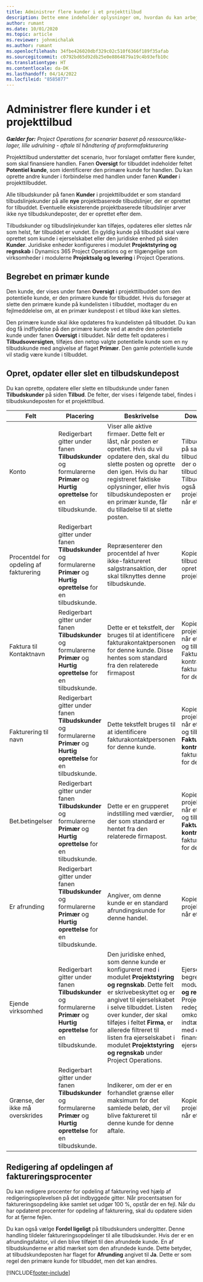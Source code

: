 ```yaml
---
title: Administrer flere kunder i et projekttilbud
description: Dette emne indeholder oplysninger om, hvordan du kan arbejde med tilbud, der omfatter flere kunder, som skal finansiere projektet.
author: rumant
ms.date: 10/01/2020
ms.topic: article
ms.reviewer: johnmichalak
ms.author: rumant
ms.openlocfilehash: 34fbe426020dbf329c02c510f6366f189f35afab
ms.sourcegitcommit: c0792bd65d92db25e0e8864879a19c4b93efb10c
ms.translationtype: HT
ms.contentlocale: da-DK
ms.lasthandoff: 04/14/2022
ms.locfileid: "8585877"
---
```

# <a name="manage-multiple-customers-on-a-project-quote"></a>Administrer flere kunder i et projekttilbud

_**Gælder for:** Project Operations for scenarier baseret på ressource/ikke-lager, lille udrulning - aftale til håndtering af proformafakturering_

Projekttilbud understøtter det scenario, hvor forslaget omfatter flere kunder, som skal finansiere handlen. Fanen **Oversigt** for tilbuddet indeholder feltet **Potentiel kunde**, som identificerer den primære kunde for handlen. Du kan oprette andre kunder i forbindelse med handlen under fanen **Kunder** i projekttilbuddet.

Alle tilbudskunder på fanen **Kunder** i projekttilbuddet er som standard tilbudslinjekunder på alle **nye** projektbaserede tilbudslinjer, der er oprettet for tilbuddet. Eventuelle eksisterende projektbaserede tilbudslinjer arver ikke nye tilbudskundeposter, der er oprettet efter dem.

Tilbudskunder og tilbudslinjekunder kan tilføjes, opdateres eller slettes når som helst, før tilbuddet er vundet. En gyldig kunde på tilbuddet skal være oprettet som kunde i ejerselskabet eller den juridiske enhed på siden **Kunder**. Juridiske enheder konfigureres i modulet **Projektstyring og regnskab** i Dynamics 365 Project Operations og er tilgængelige som virksomheder i modulerne **Projektsalg og levering** i Project Operations.

## <a name="concept-of-a-primary-customer"></a>Begrebet en primær kunde

Den kunde, der vises under fanen **Oversigt** i projekttilbuddet som den potentielle kunde, er den primære kunde for tilbuddet. Hvis du forsøger at slette den primære kunde på kundelisten i tilbuddet, modtager du en fejlmeddelelse om, at en primær kundepost i et tilbud ikke kan slettes.

Den primære kunde skal ikke opdateres fra kundelisten på tilbuddet. Du kan dog få indflydelse på den primære kunde ved at ændre den potentielle kunde under fanen **Oversigt** i tilbuddet. Når dette felt opdateres i **Tilbudsoversigten**, tilføjes den netop valgte potentielle kunde som en ny tilbudskunde med angivelse af flaget **Primær**. Den gamle potentielle kunde vil stadig være kunde i tilbuddet.

## <a name="create-update-or-delete-a-quote-customer-record"></a>Opret, opdater eller slet en tilbudskundepost

Du kan oprette, opdatere eller slette en tilbudskunde under fanen **Tilbudskunder** på siden **Tilbud**. De felter, der vises i følgende tabel, findes i tilbudskundeposten for et projekttilbud.

| **Felt** | **Placering** | **Beskrivelse** | **Downstream-virkning** |
| --- | --- | --- | --- |
| Konto | Redigerbart gitter under fanen **Tilbudskunder** og formularerne **Primær** og **Hurtig oprettelse** for en tilbudskunde. | Viser alle aktive firmaer. Dette felt er låst, når posten er oprettet. Hvis du vil opdatere den, skal du slette posten og oprette den igen. Hvis du har registreret faktiske oplysninger, eller hvis tilbudskundeposten er en primær kunde, får du tilladelse til at slette posten. | Tilbudskunder kopieres på samme måde som tilbudslinjekunder, når der oprettes en tilbudslinje. Tilbudskunder kopieres også over til projektkontraktkunderne, når et tilbud er vundet. |
| Procentdel for opdeling af fakturering | Redigerbart gitter under fanen **Tilbudskunder** og formularerne **Primær** og **Hurtig oprettelse** for en tilbudskunde. | Repræsenterer den procentdel af hver ikke-faktureret salgstransaktion, der skal tilknyttes denne tilbudskunde. | Kopieret til nye tilbudslinjer, der er oprettet, og til projektkontraktkunder. |
| Faktura til Kontaktnavn | Redigerbart gitter under fanen **Tilbudskunder** og formularerne **Primær** og **Hurtig oprettelse** for en tilbudskunde. | Dette er et tekstfelt, der bruges til at identificere fakturakontaktpersonen for denne kunde. Disse hentes som standard fra den relaterede firmapost | Kopieret til projektkontraktkunder, når et tilbud er vundet, og tilbage igen til feltet Faktureres til kontraktnavn på den faktura, der er genereret for denne kunde. |
| Fakturering til navn | Redigerbart gitter under fanen **Tilbudskunder** og formularerne **Primær** og **Hurtig oprettelse** for en tilbudskunde. | Dette tekstfelt bruges til at identificere fakturakontaktpersonen for denne kunde. | Kopieret til projektkontraktkunderne, når et tilbud er vundet, og tilbage igen til feltet **Faktureres til kontraktnavn** på den faktura, der er genereret for denne kunde. |
| Bet.betingelser | Redigerbart gitter under fanen **Tilbudskunder** og formularerne **Primær** og **Hurtig oprettelse** for en tilbudskunde. | Dette er en grupperet indstilling med værdier, der som standard er hentet fra den relaterede firmapost. | Kopieret til projektkontraktkunderne, når et tilbud er vundet, og tilbage igen til feltet **Faktureres til kontraktnavn** på den faktura, der er genereret for denne kunde. |
| Er afrunding | Redigerbart gitter under fanen **Tilbudskunder** og formularerne **Primær** og **Hurtig oprettelse** for en tilbudskunde. | Angiver, om denne kunde er en standard afrundingskunde for denne handel. | Kopieret til projektkontraktkunderne, når et tilbud er vundet. |
| Ejende virksomhed | Redigerbart gitter under fanen **Tilbudskunder** og formularerne **Primær** og **Hurtig oprettelse** for en tilbudskunde. | Den juridiske enhed, som denne kunde er konfigureret med i modulet **Projektstyring og regnskab**. Dette felt er skrivebeskyttet og er angivet til ejerselskabet i selve tilbuddet. Listen over kunder, der skal tilføjes i feltet **Firma**, er allerede filtreret til listen fra ejerselskabet i modulet **Projektstyring og regnskab** under Project Operations. | Ejerselskabet svarer til begrebet juridisk enhed i modulet **Projektstyring og regnskab** under Project Operations. Der redegøres for alle omkostninger og indtægter i forbindelse med dette projekt i finanskladden i ejerselskabet. |
| Grænse, der ikke må overskrides | Redigerbart gitter under fanen **Tilbudskunder** og formularerne **Primær** og **Hurtig oprettelse** for en tilbudskunde. | Indikerer, om der er en forhandlet grænse eller maksimum for det samlede beløb, der vil blive faktureret til denne kunde for denne aftale. | Kopieret til projektkontraktkunderne, når et tilbud er vundet. |

## <a name="editing-billing-split-percentages"></a>Redigering af opdelingen af faktureringsprocenter

Du kan redigere procenter for opdeling af fakturering ved hjælp af redigeringsoplevelsen på det indbyggede gitter. Når procentsatsen for faktureringsopdeling ikke samlet set udgør 100 %, opstår der en fejl. Når du har opdateret procenter for opdeling af fakturering, skal du opdatere siden for at fjerne fejlen.

Du kan også vælge **Fordel ligeligt** på tilbudskunders undergitter. Denne handling tildeler faktureringsopdelinger til alle tilbudskunder. Hvis der er en afrundingsfaktor, vil den blive tilføjet til den afrundede kunde. En af tilbudskunderne er altid mærket som den afrundede kunde. Dette betyder, at tilbudskundeposten har flaget for **Afrunding** angivet til **Ja**. Dette er som regel den primære kunde for tilbuddet, men det kan ændres.


[!INCLUDE[footer-include](../includes/footer-banner.md)]